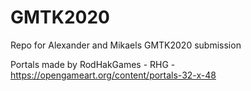 # GMTK2020
Repo for Alexander and Mikaels GMTK2020 submission

Portals made by RodHakGames - RHG - https://opengameart.org/content/portals-32-x-48
